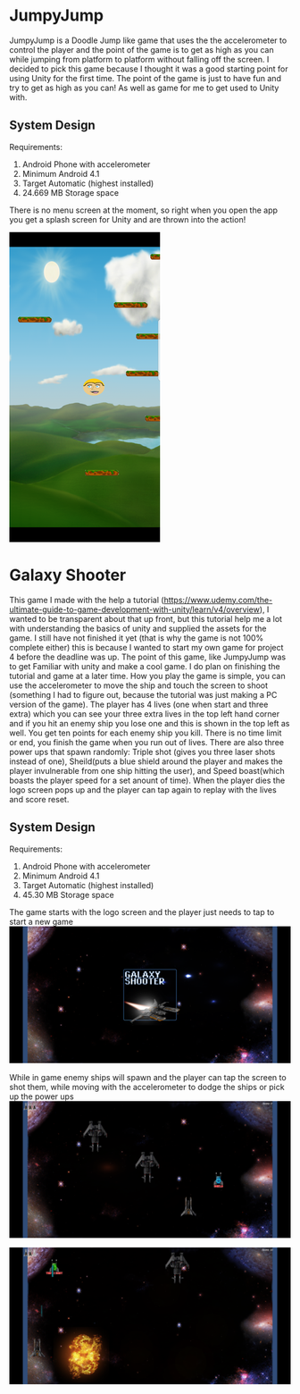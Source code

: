 # JumpyJump
 JumpyJump is a Doodle Jump like game that uses the the accelerometer to control the player and the point of the game is to get as high as you can while jumping from platform to platform without falling off the screen. I decided to pick this game because I thought it was a good starting point for using Unity for the first time. The point of the game is just to have fun and try to get as high as you can! As well as game for me to get used to Unity with.

## System Design 
Requirements:
1) Android Phone with accelerometer
3) Minimum Android 4.1
4) Target Automatic (highest installed)
5) 24.669 MB Storage space

There is no menu screen at the moment, so right when you open the app you get a splash screen for Unity and are thrown into the action!

![Screenshot](pa4_1.png)

# Galaxy Shooter
This game I made with the help a tutorial (https://www.udemy.com/the-ultimate-guide-to-game-development-with-unity/learn/v4/overview), I wanted to be transparent about that up front, but this tutorial help me a lot with understanding the basics of unity and supplied the assets for the game. I still have not finished it yet (that is why the game is not 100% complete either) this is because I wanted to start my own game for project 4 before the deadline was up. The point of this game, like JumpyJump was to get Familiar with unity and make a cool game. I do plan on finishing the tutorial and game at a later time. How you play the game is simple, you can use the accelerometer to move the ship and touch the screen to shoot (something I had to figure out, because the tutorial was just making a PC version of the game). The player has 4 lives (one when start and three extra) which you can see your three extra lives in the top left hand corner and if you hit an enemy ship you lose one and this is shown in the top left as well. You get ten points for each enemy ship you kill. There is no time limit or end, you finish the game when you run out of lives. There are also three power ups that spawn randomly: Triple shot (gives you three laser shots instead of one), Sheild(puts a blue shield around the player and makes the player invulnerable from one ship hitting the user), and Speed boast(which boasts the player speed for a set anount of time). When the player dies the logo screen pops up and the player can tap again to replay with the lives and score reset.

## System Design 
Requirements:
1) Android Phone with accelerometer
3) Minimum Android 4.1
4) Target Automatic (highest installed)
5) 45.30 MB Storage space

The game starts with the logo screen and the player just needs to tap to start a new game
![Screenshot](pa4_2.png)

While in game enemy ships will spawn and the player can tap the screen to shot them, while moving with the accelerometer to dodge the ships or pick up the power ups
![Screenshot](pa4_3.png)

![Screenshot](pa4_4.png)




